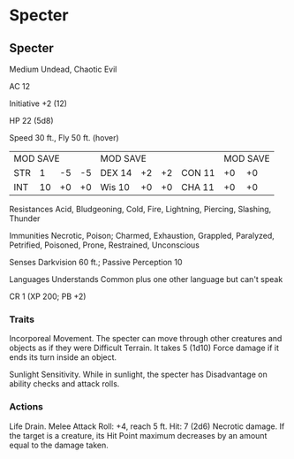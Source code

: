 # Specter

## Specter

Medium Undead, Chaotic Evil

AC 12

Initiative +2 (12)

HP 22 (5d8)

Speed 30 ft., Fly 50 ft. (hover)

<table><tr><td colspan="4">MOD SAVE</td><td colspan="4">MOD SAVE</td><td colspan="3">MOD SAVE</td></tr><tr><td>STR</td><td>1</td><td>-5</td><td>-5</td><td>DEX 14</td><td>+2</td><td>+2</td><td>CON 11</td><td>+0</td><td>+0</td><td></td></tr><tr><td>INT</td><td>10</td><td>+0</td><td>+0</td><td>Wis 10</td><td>+0</td><td>+0</td><td>CHA 11</td><td>+0</td><td>+0</td><td></td></tr></table>

Resistances Acid, Bludgeoning, Cold, Fire, Lightning, Piercing, Slashing, Thunder

Immunities Necrotic, Poison; Charmed, Exhaustion, Grappled, Paralyzed, Petrified, Poisoned, Prone, Restrained, Unconscious

Senses Darkvision 60 ft.; Passive Perception 10

Languages Understands Common plus one other language but can't speak

CR 1 (XP 200; PB +2)

### Traits

Incorporeal Movement. The specter can move through other creatures and objects as if they were Difficult Terrain. It takes 5 (1d10) Force damage if it ends its turn inside an object.

Sunlight Sensitivity. While in sunlight, the specter has Disadvantage on ability checks and attack rolls.

### Actions

Life Drain. Melee Attack Roll: +4, reach 5 ft. Hit: 7 (2d6) Necrotic damage. If the target is a creature, its Hit Point maximum decreases by an amount equal to the damage taken.
